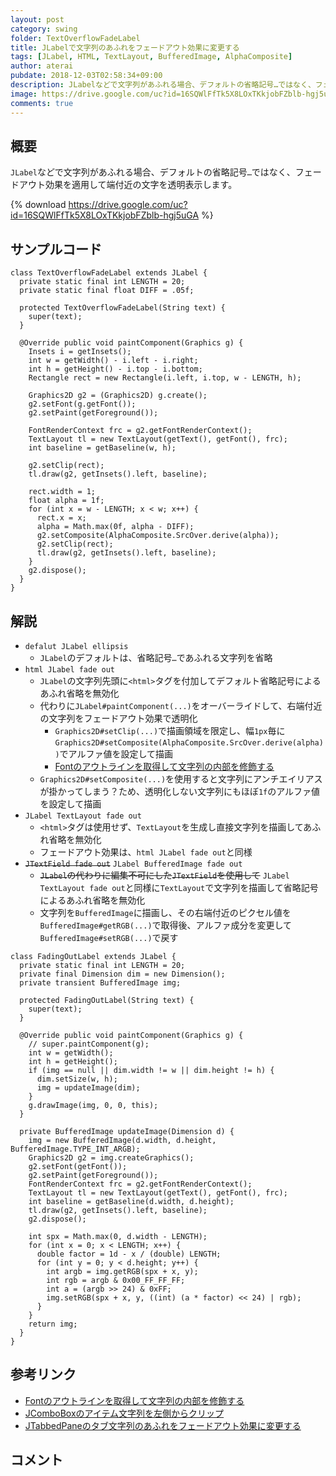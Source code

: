 ```yaml
---
layout: post
category: swing
folder: TextOverflowFadeLabel
title: JLabelで文字列のあふれをフェードアウト効果に変更する
tags: [JLabel, HTML, TextLayout, BufferedImage, AlphaComposite]
author: aterai
pubdate: 2018-12-03T02:58:34+09:00
description: JLabelなどで文字列があふれる場合、デフォルトの省略記号…ではなく、フェードアウト効果を適用して端付近の文字を透明表示します。
image: https://drive.google.com/uc?id=16SQWlFfTk5X8LOxTKkjobFZblb-hgj5uGA
comments: true
---
```

## 概要
`JLabel`などで文字列があふれる場合、デフォルトの省略記号`…`ではなく、フェードアウト効果を適用して端付近の文字を透明表示します。

{% download https://drive.google.com/uc?id=16SQWlFfTk5X8LOxTKkjobFZblb-hgj5uGA %}

## サンプルコード
<pre class="prettyprint"><code>class TextOverflowFadeLabel extends JLabel {
  private static final int LENGTH = 20;
  private static final float DIFF = .05f;

  protected TextOverflowFadeLabel(String text) {
    super(text);
  }

  @Override public void paintComponent(Graphics g) {
    Insets i = getInsets();
    int w = getWidth() - i.left - i.right;
    int h = getHeight() - i.top - i.bottom;
    Rectangle rect = new Rectangle(i.left, i.top, w - LENGTH, h);

    Graphics2D g2 = (Graphics2D) g.create();
    g2.setFont(g.getFont());
    g2.setPaint(getForeground());

    FontRenderContext frc = g2.getFontRenderContext();
    TextLayout tl = new TextLayout(getText(), getFont(), frc);
    int baseline = getBaseline(w, h);

    g2.setClip(rect);
    tl.draw(g2, getInsets().left, baseline);

    rect.width = 1;
    float alpha = 1f;
    for (int x = w - LENGTH; x &lt; w; x++) {
      rect.x = x;
      alpha = Math.max(0f, alpha - DIFF);
      g2.setComposite(AlphaComposite.SrcOver.derive(alpha));
      g2.setClip(rect);
      tl.draw(g2, getInsets().left, baseline);
    }
    g2.dispose();
  }
}
</code></pre>

## 解説
- `defalut JLabel ellipsis`
    - `JLabel`のデフォルトは、省略記号`…`であふれる文字列を省略
- `html JLabel fade out`
    - `JLabel`の文字列先頭に`<html>`タグを付加してデフォルト省略記号によるあふれ省略を無効化
    - 代わりに`JLabel#paintComponent(...)`をオーバーライドして、右端付近の文字列をフェードアウト効果で透明化
        - `Graphics2D#setClip(...)`で描画領域を限定し、幅`1px`毎に`Graphics2D#setComposite(AlphaComposite.SrcOver.derive(alpha))`でアルファ値を設定して描画
        - [Fontのアウトラインを取得して文字列の内部を修飾する](https://ateraimemo.com/Swing/LineSplittingLabel.html)
    - `Graphics2D#setComposite(...)`を使用すると文字列にアンチエイリアスが掛かってしまう？ため、透明化しない文字列にもほぼ`1f`のアルファ値を設定して描画
- `JLabel TextLayout fade out`
    - `<html>`タグは使用せず、`TextLayout`を生成し直接文字列を描画してあふれ省略を無効化
    - フェードアウト効果は、`html JLabel fade out`と同様
- ~~`JTextField fade out`~~ `JLabel BufferedImage fade out`
    - ~~`JLabel`の代わりに編集不可にした`JTextField`を使用して~~ `JLabel TextLayout fade out`と同様に`TextLayout`で文字列を描画して省略記号によるあふれ省略を無効化
    - 文字列を`BufferedImage`に描画し、その右端付近のピクセル値を`BufferedImage#getRGB(...)`で取得後、アルファ成分を変更して`BufferedImage#setRGB(...)`で戻す

<!-- dummy comment line for breaking list -->

<pre class="prettyprint"><code>class FadingOutLabel extends JLabel {
  private static final int LENGTH = 20;
  private final Dimension dim = new Dimension();
  private transient BufferedImage img;

  protected FadingOutLabel(String text) {
    super(text);
  }

  @Override public void paintComponent(Graphics g) {
    // super.paintComponent(g);
    int w = getWidth();
    int h = getHeight();
    if (img == null || dim.width != w || dim.height != h) {
      dim.setSize(w, h);
      img = updateImage(dim);
    }
    g.drawImage(img, 0, 0, this);
  }

  private BufferedImage updateImage(Dimension d) {
    img = new BufferedImage(d.width, d.height, BufferedImage.TYPE_INT_ARGB);
    Graphics2D g2 = img.createGraphics();
    g2.setFont(getFont());
    g2.setPaint(getForeground());
    FontRenderContext frc = g2.getFontRenderContext();
    TextLayout tl = new TextLayout(getText(), getFont(), frc);
    int baseline = getBaseline(d.width, d.height);
    tl.draw(g2, getInsets().left, baseline);
    g2.dispose();

    int spx = Math.max(0, d.width - LENGTH);
    for (int x = 0; x &lt; LENGTH; x++) {
      double factor = 1d - x / (double) LENGTH;
      for (int y = 0; y &lt; d.height; y++) {
        int argb = img.getRGB(spx + x, y);
        int rgb = argb &amp; 0x00_FF_FF_FF;
        int a = (argb &gt;&gt; 24) &amp; 0xFF;
        img.setRGB(spx + x, y, ((int) (a * factor) &lt;&lt; 24) | rgb);
      }
    }
    return img;
  }
}
</code></pre>

## 参考リンク
- [Fontのアウトラインを取得して文字列の内部を修飾する](https://ateraimemo.com/Swing/LineSplittingLabel.html)
- [JComboBoxのアイテム文字列を左側からクリップ](https://ateraimemo.com/Swing/LeftClippedComboBox.html)
- [JTabbedPaneのタブ文字列のあふれをフェードアウト効果に変更する](https://ateraimemo.com/Swing/TextOverflowFadeTabbedPane.html)

<!-- dummy comment line for breaking list -->

## コメント

